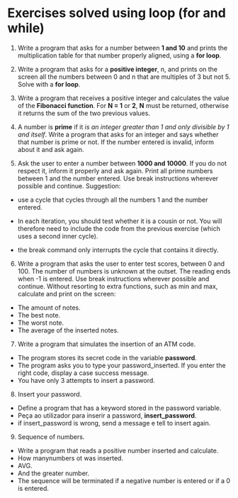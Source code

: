 # Exercises solved using loop (for and while)

1. Write a program that asks for a number between **1 and 10** and prints the multiplication table for that number properly aligned, using a **for loop**.

2. Write a program that asks for a **positive integer**, n, and prints on the screen all the numbers between 0 and n that are multiples of 3 but not 5. Solve with a **for loop**.

3. Write a program that receives a positive integer and calculates the value of the **Fibonacci function**. For **N = 1** or **2**, **N** must be returned, otherwise it returns the sum of the two previous values.

4. A number is **prime** if it *is an integer greater than 1 and only divisible by 1 and itself*. Write a program that asks for an integer and says whether that number is prime or not. If the number entered is invalid, inform about it and ask again.

5. Ask the user to enter a number between **1000 and 10000**. If you do not respect it, inform it properly and ask again. Print all prime numbers between 1 and the number entered. Use break instructions wherever possible and continue. Suggestion:

* use a cycle that cycles through all the numbers 1 and the number entered.

* In each iteration, you should test whether it is a cousin or not. You will therefore need to include the code from the previous exercise (which uses a second inner cycle).

* the break command only interrupts the cycle that contains it directly.

6. Write a program that asks the user to enter test scores, between 0 and 100. The number of numbers is unknown at the outset. The reading ends when -1 is entered. Use break instructions wherever possible and continue. Without resorting to extra functions, such as min and max, calculate and print on the screen:

* The amount of notes.
* The best note.
* The worst note.
* The average of the inserted notes.

7. Write a program that simulates the insertion of an ATM code.

* The program stores its secret code in the variable **password**.
* The program asks you to type your password_inserted. If you enter the right code, display a case success message.
* You have only 3 attempts to insert a password.

8. Insert your password.

* Define a program that has a keyword stored in the password variable.
* Peça ao utilizador para inserir a password, **insert_password**.
* if insert_password is wrong, send a message e tell to insert again.

9. Sequence of numbers.

* Write a program that reads a positive number inserted and calculate.
* How manynumbers ot was inserted.
* AVG.
* And the greater number.
* The sequence will be terminated if a negative number is entered or if a 0 is entered.
